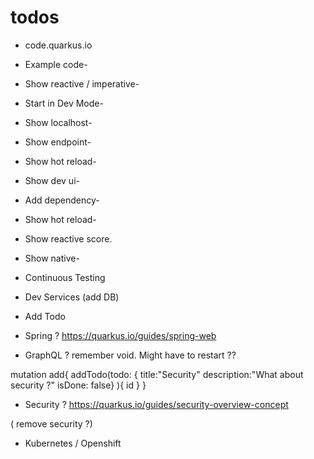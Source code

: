 # todos

- code.quarkus.io

- Example code-
- Show reactive / imperative-
- Start in Dev Mode-
- Show localhost-
- Show endpoint-
- Show hot reload-
- Show dev ui-
- Add dependency-
- Show hot reload-
- Show reactive score.
- Show native-

- Continuous Testing
- Dev Services (add DB)
- Add Todo

- Spring ? https://quarkus.io/guides/spring-web

- GraphQL ? remember void. Might have to restart ??

mutation add{
  addTodo(todo: { 
    		title:"Security"
        description:"What about security ?"
    		isDone: false}
  		){
    id
  }
}

- Security ? https://quarkus.io/guides/security-overview-concept


( remove security ?)

- Kubernetes / Openshift
